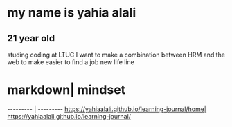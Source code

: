 # my name is yahia alali 
## 21 year old 
studing coding at LTUC 
I want to make a combination between HRM and the web to make easier to find a job
new life line

# markdown| mindset
--------- | ---------
https://yahiaalali.github.io/learning-journal/home| https://yahiaalali.github.io/learning-journal/